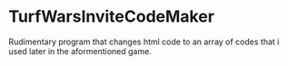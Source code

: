 # TurfWarsInviteCodeMaker
Rudimentary program that changes html code to an array of codes that i used later in the aformentioned game.
